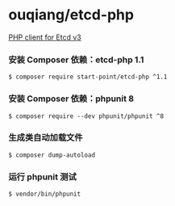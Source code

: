 # ouqiang/etcd-php
[PHP client for Etcd v3](https://github.com/ouqiang/etcd-php)

### 安装 Composer 依赖：etcd-php 1.1
```shell
$ composer require start-point/etcd-php ^1.1
```

### 安装 Composer 依赖：phpunit 8
```shell
$ composer require --dev phpunit/phpunit ^8
```

### 生成类自动加载文件
```shell
$ composer dump-autoload
```

### 运行 phpunit 测试
```shell
$ vendor/bin/phpunit
```